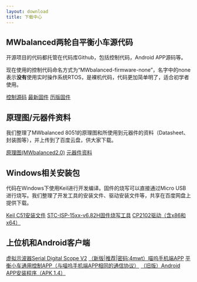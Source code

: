 ```yaml
---
layout: download
title: 下载中心
---
```


## MWbalanced两轮自平衡小车源代码

开源项目的代码都托管在代码库Github，包括控制代码，Android APP源码等。

现在使用的控制代码命名方式为“MWbalanced-firmware-none”，名字中的none表示**没有**使用实时操作系统RTOS，是裸机代码，代码更加简单明了，适合初学者使用。

<a href="../wiki/Mwbalanced/download-source-code.html" class="btn btn-primary btn-xl" role="button" target="_blank" >控制源码</a>
<a href="http://pan.baidu.com/s/1i5sCkbr" class="btn btn-primary btn-xl" role="button" target="_blank" >最新固件</a>
<a href="http://pan.baidu.com/s/1gef6cKj" class="btn btn-primary btn-xl" role="button" target="_blank" >历版固件</a>

## 原理图/元器件资料

我们整理了MWbalanced 8051的原理图和所使用到元器件的资料（Datasheet、封装图等），并上传到了百度云盘，供大家下载。

<a href="https://pan.baidu.com/s/1slO2i0t" class="btn btn-primary btn-xl" role="button" target="_blank" >原理图(MWbalanced2.0)</a>
<a href="http://pan.baidu.com/s/1sj5Uesd" class="btn btn-primary btn-xl" role="button" target="_blank" >元器件资料</a>

## Windows相关安装包

代码在Windows下使用Keil进行开发编译。固件的烧写可以直接通过Micro USB进行烧写。我们整理了开发工具的安装文件、驱动安装文件等，共享在百度网盘上提供下载。

<p>
<a href="http://pan.baidu.com/s/1kTKN5AZ" class="btn btn-primary btn-xl" role="button" target="_blank" >Keil C51安装文件</a>
<a href="https://pan.baidu.com/s/1sluwq77" class="btn btn-primary btn-xl" role="button" target="_blank" >STC-ISP-15xx-v6.82H固件烧写工具</a>
<a href="https://pan.baidu.com/s/1c08Q5AK" class="btn btn-primary btn-xl" role="button" target="_blank" >CP2102驱动（含x86和x64）</a>
</p>

## 上位机和Android客户端
<a href="http://pan.baidu.com/s/1mg3w8xa" class="btn btn-primary btn-xl" role="button" target="_blank" >虚拟示波器Serial Digital Scope V2</a>
<a href="https://pan.baidu.com/s/1skR9LrJ" class="btn btn-primary btn-xl" role="button" target="_blank" >（新版|推荐|密码:4mwt）喵呜手机端APP</a>
<a href="https://pan.baidu.com/s/1c1Dhj36" class="btn btn-primary btn-xl" role="button" target="_blank" >平衡小车通用控制APP（与喵呜手机端APP相同的通信协议）</a>
<a href="http://pan.baidu.com/s/1dFI2JLZ" class="btn btn-primary btn-xl" role="button" target="_blank" >（旧版）Android APP安装程序（APK 1.4）</a>


